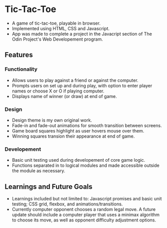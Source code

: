 # Tic-Tac-Toe
* A game of tic-tac-toe, playable in browser.
* Implemented using HTML, CSS and Javascript.
* App was made to complete a project in the Javacript section of The Odin Project's Web Developement program.

## Features
### Functionality
* Allows users to play against a friend or against the computer.
* Prompts users on set up and during play, with option to enter player names or choose X or O if playing computer.
* Displays name of winner (or draw) at end of game.

### Design
* Design theme is my own original work.
* Fade-in and fade-out animations for smooth transition between screens.
* Game board squares highlight as user hovers mouse over them.
* Winning squares transion their appearance at end of game.

### Developement
* Basic unit testing used during developement of core game logic.
* Functions separated in to logical modules and made accessible outside the module as necessary.

## Learnings and Future Goals
* Learnings included but not limited to: Javascript promises and basic unit testing; CSS grid, flexbox, and animations/transitions.
* Currently computer opponent chooses a random legal move. A future update should include a computer player that uses a minimax algorithm to choose its move, as well as opponent difficulty adjustment options.
